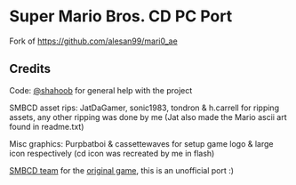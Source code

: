 # Super Mario Bros. CD PC Port
Fork of https://github.com/alesan99/mari0_ae


## Credits

Code: [@shahoob](https://github.com/shahoob) for general help with the project

SMBCD asset rips: JatDaGamer, sonic1983, tondron & h.carrell for ripping assets, any other ripping was done by me (Jat also made the Mario ascii art found in readme.txt)

Misc graphics: Purpbatboi & cassettewaves for setup game logo & large icon respectively (cd icon was recreated by me in flash)

[SMBCD team](https://famicomcd.github.io/smbcd/smbcdteam.html) for the [original game](https://famicomcd.github.io/smbcd.html), this is an unofficial port :)
